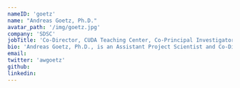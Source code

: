 ```yaml
---
nameID: 'goetz'
name: "Andreas Goetz, Ph.D."
avatar_path: '/img/goetz.jpg'
company: 'SDSC'
jobTitle: 'Co-Director, CUDA Teaching Center, Co-Principal Investigator, Intel Parallel Computing Center'
bio: 'Andreas Goetz, Ph.D., is an Assistant Project Scientist and Co-Director of the CUDA Teaching Center at the San Diego Supercomputer Center (SDSC). His work combines aspects of (bio)chemistry, physics, numerical mathematics, software development and high performance computing. He is a contributing author to the ADF quantum chemistry software and the AMBER software package for biomolecular simulations, both widely used in academic and industrial research. Andreas collaborates on a variety of research projects in molecular simulation, computational enzymology and drug design, most prominently as principal investigator with the National Renewable Energy Laboratory. Andreas also enjoys training the next generation of scientists in software development and numerical simulation methods via lectures, workshops and supervision of interns. Prior to joining SDSC in 2009 Andreas performed postdoctoral research in quantum chemistry at the VU University in Amsterdam and obtained his undergraduate and Ph.D. degrees in chemistry with specialization on theoretical chemistry from the University of Erlangen in Germany.'
email:
twitter: 'awgoetz'
github:
linkedin:
---
```

